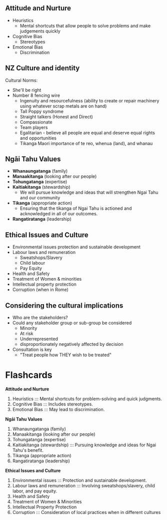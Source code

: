 ## Attitude and Nurture
- Heuristics
	- Mental shortcuts that allow people to solve problems and make judgements quickly
- Cognitive Bias
	- Stereotypes
- Emotional Bias
	- Discrimination
## NZ Culture and identity
Cultural Norms:
- She'll be right
- Number 8 fencing wire
	- Ingenuity and resourcefulness (ability to create or repair machinery using whatever scrap metals are on hand)
	-  Tall Poppy syndrome
	- Straight talkers (Honest and Direct)
	- Compassionate
	- Team players
	- Egalitarian - believe all people are equal and deserve equal rights and opportunities
	- Tikanga Maori importance of te reo, whenua (land), and whanau
## Ngāi Tahu Values
- **Whanaungatanga** (family)
- **Manaakitanga** (looking after our people)
- **Tohungatanga** (expertise)
- **Kaitiakitanga** (stewardship)
	- We will pursue knowledge and ideas that will strengthen Ngai Tahu and our community
- **Tikanga** (appropriate action)
	-  Ensuring that the tikanga of Ngai Tahu is actioned and acknowledged in all of our outcomes.
- **Rangatiratanga** (leadership)
## Ethical Issues and Culture
- Environmental issues  protection and sustainable development
- Labour laws and remuneration
	- Sweatshops/Slavery
	- Child labour
	- Pay Equity
- Health and Safety
- Treatment of Women & minorities
- Intellectual property protection
- Corruption (when in Rome)
## Considering the cultural implications
- Who are the stakeholders?
- Could any stakeholder group or sub-group be considered
	- Minority
	- At risk
	- Underrepresented
	- disproportionately negatively affected by decision
- Consultation is key
	- "Treat people how THEY wish to be treated"
# Flashcards
**Attitude and Nurture**

1. Heuristics ::: Mental shortcuts for problem-solving and quick judgments.
2. Cognitive Bias ::: Includes stereotypes.
3. Emotional Bias ::: May lead to discrimination.

**Ngāi Tahu Values**

1. Whanaungatanga (family)
2. Manaakitanga (looking after our people)
3. Tohungatanga (expertise)
4. Kaitiakitanga (stewardship) ::: Pursuing knowledge and ideas for Ngai Tahu's benefit.
5. Tikanga (appropriate action)
6. Rangatiratanga (leadership)

**Ethical Issues and Culture** 

1. Environmental issues ::: Protection and sustainable development.
2. Labour laws and remuneration ::: Involving sweatshops/slavery, child labor, and pay equity.
3. Health and Safety
4. Treatment of Women & Minorities
5. Intellectual Property Protection
6. Corruption ::: Consideration of local practices when in different cultures